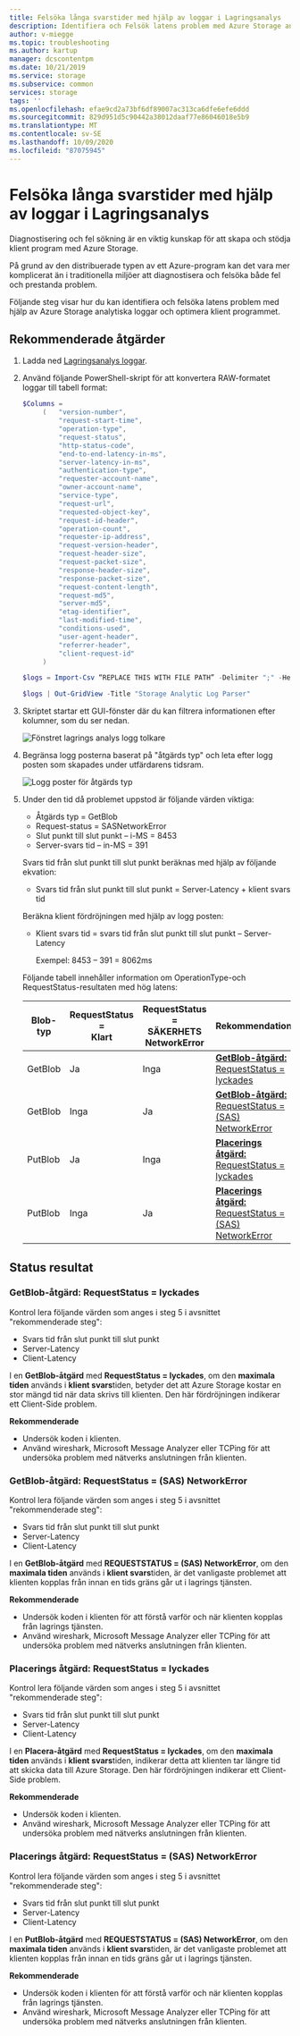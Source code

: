```yaml
---
title: Felsöka långa svarstider med hjälp av loggar i Lagringsanalys
description: Identifiera och Felsök latens problem med Azure Storage analytiska loggar och optimera klient programmet.
author: v-miegge
ms.topic: troubleshooting
ms.author: kartup
manager: dcscontentpm
ms.date: 10/21/2019
ms.service: storage
ms.subservice: common
services: storage
tags: ''
ms.openlocfilehash: efae9cd2a73bf6df89007ac313ca6dfe6efe6ddd
ms.sourcegitcommit: 829d951d5c90442a38012daaf77e86046018e5b9
ms.translationtype: MT
ms.contentlocale: sv-SE
ms.lasthandoff: 10/09/2020
ms.locfileid: "87075945"
---
```

# <a name="troubleshoot-latency-using-storage-analytics-logs"></a>Felsöka långa svarstider med hjälp av loggar i Lagringsanalys

Diagnostisering och fel sökning är en viktig kunskap för att skapa och stödja klient program med Azure Storage.

På grund av den distribuerade typen av ett Azure-program kan det vara mer komplicerat än i traditionella miljöer att diagnostisera och felsöka både fel och prestanda problem.

Följande steg visar hur du kan identifiera och felsöka latens problem med hjälp av Azure Storage analytiska loggar och optimera klient programmet.

## <a name="recommended-steps"></a>Rekommenderade åtgärder

1. Ladda ned [Lagringsanalys loggar](https://docs.microsoft.com/azure/storage/common/storage-analytics-logging#download-storage-logging-log-data).

2. Använd följande PowerShell-skript för att konvertera RAW-formatet loggar till tabell format:

   ```Powershell
   $Columns = 
        (   "version-number",
            "request-start-time",
            "operation-type",
            "request-status",
            "http-status-code",
            "end-to-end-latency-in-ms",
            "server-latency-in-ms",
            "authentication-type",
            "requester-account-name",
            "owner-account-name",
            "service-type",
            "request-url",
            "requested-object-key",
            "request-id-header",
            "operation-count",
            "requester-ip-address",
            "request-version-header",
            "request-header-size",
            "request-packet-size",
            "response-header-size",
            "response-packet-size",
            "request-content-length",
            "request-md5",
            "server-md5",
            "etag-identifier",
            "last-modified-time",
            "conditions-used",
            "user-agent-header",
            "referrer-header",
            "client-request-id"
        )

   $logs = Import-Csv “REPLACE THIS WITH FILE PATH” -Delimiter ";" -Header $Columns

   $logs | Out-GridView -Title "Storage Analytic Log Parser"
   ```

3. Skriptet startar ett GUI-fönster där du kan filtrera informationen efter kolumner, som du ser nedan.

   ![Fönstret lagrings analys logg tolkare](media/troubleshoot-latency-storage-analytics-logs/storage-analytic-log-parser-window.png)
 
4. Begränsa logg posterna baserat på "åtgärds typ" och leta efter logg posten som skapades under utfärdarens tidsram.

   ![Logg poster för åtgärds typ](media/troubleshoot-latency-storage-analytics-logs/operation-type.png)

5. Under den tid då problemet uppstod är följande värden viktiga:

   * Åtgärds typ = GetBlob
   * Request-status = SASNetworkError
   * Slut punkt till slut punkt – i-MS = 8453
   * Server-svars tid – in-MS = 391

   Svars tid från slut punkt till slut punkt beräknas med hjälp av följande ekvation:

   * Svars tid från slut punkt till slut punkt = Server-Latency + klient svars tid

   Beräkna klient fördröjningen med hjälp av logg posten:

   * Klient svars tid = svars tid från slut punkt till slut punkt – Server-Latency

        Exempel: 8453 – 391 = 8062ms

   Följande tabell innehåller information om OperationType-och RequestStatus-resultaten med hög latens:

   | Blob-typ |RequestStatus =<br>Klart|RequestStatus =<br>SÄKERHETS NetworkError|Rekommendation|
   |---|---|---|---|
   |GetBlob|Ja|Inga|[**GetBlob-åtgärd:** RequestStatus = lyckades](#getblob-operation-requeststatus--success)|
   |GetBlob|Inga|Ja|[**GetBlob-åtgärd:** RequestStatus = (SAS) NetworkError](#getblob-operation-requeststatus--sasnetworkerror)|
   |PutBlob|Ja|Inga|[**Placerings åtgärd:** RequestStatus = lyckades](#put-operation-requeststatus--success)|
   |PutBlob|Inga|Ja|[**Placerings åtgärd:** RequestStatus = (SAS) NetworkError](#put-operation-requeststatus--sasnetworkerror)|

## <a name="status-results"></a>Status resultat

### <a name="getblob-operation-requeststatus--success"></a>GetBlob-åtgärd: RequestStatus = lyckades

Kontrol lera följande värden som anges i steg 5 i avsnittet "rekommenderade steg":

* Svars tid från slut punkt till slut punkt
* Server-Latency
* Client-Latency

I en **GetBlob-åtgärd** med **RequestStatus = lyckades**, om den **maximala tiden** används i **klient svars**tiden, betyder det att Azure Storage kostar en stor mängd tid när data skrivs till klienten. Den här fördröjningen indikerar ett Client-Side problem.

**Rekommenderade**

* Undersök koden i klienten.
* Använd wireshark, Microsoft Message Analyzer eller TCPing för att undersöka problem med nätverks anslutningen från klienten. 

### <a name="getblob-operation-requeststatus--sasnetworkerror"></a>GetBlob-åtgärd: RequestStatus = (SAS) NetworkError

Kontrol lera följande värden som anges i steg 5 i avsnittet "rekommenderade steg":

* Svars tid från slut punkt till slut punkt
* Server-Latency
* Client-Latency

I en **GetBlob-åtgärd** med **REQUESTSTATUS = (SAS) NetworkError**, om den **maximala tiden** används i **klient svars**tiden, är det vanligaste problemet att klienten kopplas från innan en tids gräns går ut i lagrings tjänsten.

**Rekommenderade**

* Undersök koden i klienten för att förstå varför och när klienten kopplas från lagrings tjänsten.
* Använd wireshark, Microsoft Message Analyzer eller TCPing för att undersöka problem med nätverks anslutningen från klienten. 

### <a name="put-operation-requeststatus--success"></a>Placerings åtgärd: RequestStatus = lyckades

Kontrol lera följande värden som anges i steg 5 i avsnittet "rekommenderade steg":

* Svars tid från slut punkt till slut punkt
* Server-Latency
* Client-Latency

I en **Placera-åtgärd** med **RequestStatus = lyckades**, om den **maximala tiden** används i **klient svars**tiden, indikerar detta att klienten tar längre tid att skicka data till Azure Storage. Den här fördröjningen indikerar ett Client-Side problem.

**Rekommenderade**

* Undersök koden i klienten.
* Använd wireshark, Microsoft Message Analyzer eller TCPing för att undersöka problem med nätverks anslutningen från klienten. 

### <a name="put-operation-requeststatus--sasnetworkerror"></a>Placerings åtgärd: RequestStatus = (SAS) NetworkError

Kontrol lera följande värden som anges i steg 5 i avsnittet "rekommenderade steg":

* Svars tid från slut punkt till slut punkt
* Server-Latency
* Client-Latency

I en **PutBlob-åtgärd** med **REQUESTSTATUS = (SAS) NetworkError**, om den **maximala tiden** används i **klient svars**tiden, är det vanligaste problemet att klienten kopplas från innan en tids gräns går ut i lagrings tjänsten.

**Rekommenderade**

* Undersök koden i klienten för att förstå varför och när klienten kopplas från lagrings tjänsten.
* Använd wireshark, Microsoft Message Analyzer eller TCPing för att undersöka problem med nätverks anslutningen från klienten.

